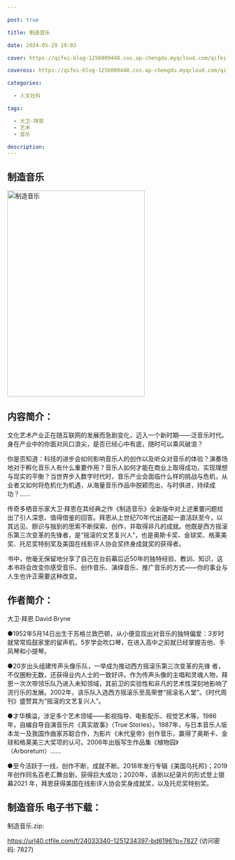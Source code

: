 ```yaml
---

post: true

title: 制造音乐

date: 2024-05-29 19:03

cover: https://qifei-blog-1256009448.cos.ap-chengdu.myqcloud.com/qifei-blog/651930eac458853aefa39254.jpg

coveross: https://qifei-blog-1256009448.cos.ap-chengdu.myqcloud.com/qifei-blog/651930eac458853aefa39254.jpg

categories:

  - 人文社科

tags:

  - 大卫·拜恩
  - 艺术
  - 音乐

description:
---
```


## 制造音乐
<img alt="制造音乐 " class="aligncenter loaded" data-was-processed="true" decoding="async" fetchpriority="high" height="471" src="https://qifei-blog-1256009448.cos.ap-chengdu.myqcloud.com/qifei-blog/651930eac458853aefa39254.jpg " style="cursor: zoom-in;" width="314"/>

## 内容简介：

文化艺术产业正在随互联网的发展而急剧变化，迈入一个新时期——泛音乐时代。身在产业中的你面对风口浪尖，是否已经心中有底，随时可以乘风破浪？

你是否知道：科技的进步会如何影响音乐人的创作以及听众对音乐的体验？演奏场地对于孵化音乐人有什么重要作用？音乐人如何才能在商业上取得成功，实现理想与现实的平衡？当世界步入数字时代时，音乐产业会面临什么样的挑战与危机，从业者又如何将危机化为机遇，从海量音乐作品中脱颖而出，与时俱进，持续成功？……

传奇多栖音乐家大卫·拜恩在其经典之作《制造音乐》全新版中对上述重要问题给出了引人深思、值得借鉴的回答。拜恩从上世纪70年代出道起一直活跃至今，以其远见、胆识与独到的思索不断探索、创作，并取得非凡的成就。他既是西方摇滚乐第三次变革的先锋者，是“摇滚的文艺复兴人”，也是奥斯卡奖、金球奖、格莱美奖、托尼奖特别奖及美国在线影评人协会奖终身成就奖的获得者。

书中，他毫无保留地分享了自己在台前幕后近50年的独特经验、教训、知识，这本书将会改变你感受音乐、创作音乐、演绎音乐、推广音乐的方式——你的事业与人生也许正需要这种改变。

## 作者简介：

大卫·拜恩 David Bryne

●1952年5月14日出生于苏格兰敦巴顿，从小便显现出对音乐的独特偏爱：3岁时就常常捣鼓家里的留声机，5岁学会吹口琴，在进入高中之前就已经掌握吉他、手风琴和小提琴。

●20岁出头组建传声头像乐队，一举成为推动西方摇滚乐第三次变革的先锋 者，不仅圈粉无数，还获得业内人士的一致好评。作为传声头像的主唱和灵魂人物，拜恩一次次带领乐队乃进入未知领域，其前卫的实验性和非凡的艺术性深刻地影响了流行乐的发展。2002年，该乐队入选西方摇滚乐至高荣誉“摇滚名人堂”。《时代周刊》盛赞其为“摇滚的文艺复兴人”。

●才华横溢，涉足多个艺术领域——影视指导、电影配乐、视觉艺术等。1986年，自编自导自演音乐片《真实故事》（True Stories）。1987年，与日本音乐人坂本龙一及我国作曲家苏聪合作，为影片《末代皇帝》创作音乐，赢得了奥斯卡、金球和格莱美三大奖项的认可。2006年出版写生作品集《植物园》（Arboretum）……

●至今活跃于一线，创作不断，成就不断。2018年发行专辑《美国乌托邦》；2019年创作同名百老汇舞台剧，获得巨大成功；2020年，该剧以纪录片的形式登上银幕2021 年，拜恩获得美国在线影评人协会奖身成就奖，以及托尼奖特别奖。

## 制造音乐 电子书下载：

制造音乐.zip: 

https://url40.ctfile.com/f/24033340-1251234397-bd6196?p=7827 (访问密码: 7827)
